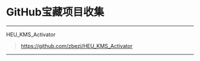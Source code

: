 # GitHub宝藏项目收集

----------------------

HEU_KMS_Activator

> https://github.com/zbezj/HEU_KMS_Activator

----------------------